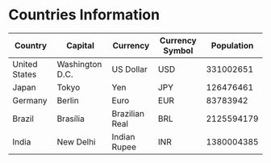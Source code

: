 
# Countries Information

| **Country**       | **Capital**      | **Currency**      | **Currency Symbol** | **Population** |
|-------------------|------------------|-------------------|---------------------|----------------|
| United States     | Washington D.C.  | US Dollar        | USD                 | 331002651      |
| Japan             | Tokyo            | Yen              | JPY                 | 126476461      |
| Germany           | Berlin           | Euro             | EUR                 | 83783942       |
| Brazil            | Brasília         | Brazilian Real   | BRL                 | 2125594179     |
| India             | New Delhi        | Indian Rupee     | INR                 | 1380004385     |
